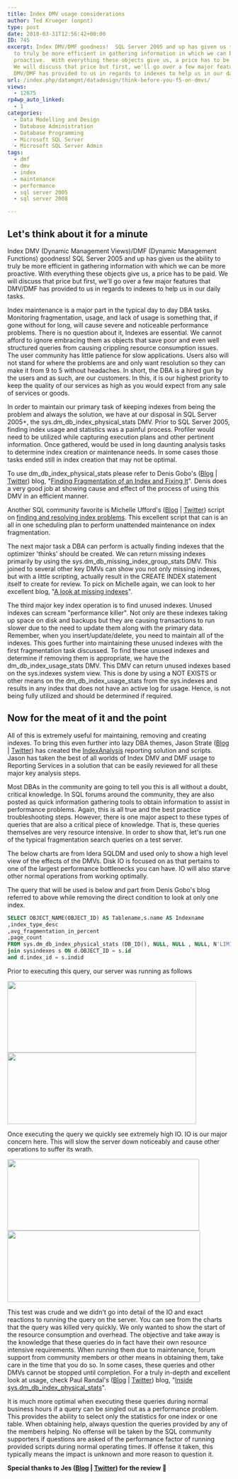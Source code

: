 ```yaml
---
title: Index DMV usage considerations
author: Ted Krueger (onpnt)
type: post
date: 2010-03-31T12:56:42+00:00
ID: 745
excerpt: Index DMV/DMF goodness!  SQL Server 2005 and up has given us the ability 
  to truly be more efficient in gathering information in which we can be more 
  proactive.  With everything these objects give us, a price has to be paid.  
  We will discuss that price but first, we'll go over a few major features that 
  DMV/DMF has provided to us in regards to indexes to help us in our daily tasks.
url: /index.php/datamgmt/datadesign/think-before-you-f5-on-dmvs/
views:
  - 12675
rp4wp_auto_linked:
  - 1
categories:
  - Data Modelling and Design
  - Database Administration
  - Database Programming
  - Microsoft SQL Server
  - Microsoft SQL Server Admin
tags:
  - dmf
  - dmv
  - index
  - maintenance
  - performance
  - sql server 2005
  - sql server 2008

---
```

## Let's think about it for a minute

Index DMV (Dynamic Management Views)/DMF (Dynamic Management Functions) goodness! SQL Server 2005 and up has given us the ability to truly be more efficient in gathering information with which we can be more proactive. With everything these objects give us, a price has to be paid. We will discuss that price but first, we'll go over a few major features that DMV/DMF has provided to us in regards to indexes to help us in our daily tasks. 

Index maintenance is a major part in the typical day to day DBA tasks. Monitoring fragmentation, usage, and lack of usage is something that, if gone without for long, will cause severe and noticeable performance problems. There is no question about it, Indexes are essential. We cannot afford to ignore embracing them as objects that save poor and even well structured queries from causing crippling resource consumption issues. The user community has little patience for slow applications. Users also will not stand for where the problems are and only want resolution so they can make it from 9 to 5 without headaches. In short, the DBA is a hired gun by the users and as such, are our customers. In this, it is our highest priority to keep the quality of our services as high as you would expect from any sale of services or goods. 

In order to maintain our primary task of keeping indexes from being the problem and always the solution, we have at our disposal in SQL Server 2005+, the sys.dm\_db\_index\_physical\_stats DMV. Prior to SQL Server 2005, finding index usage and statistics was a painful process. Profiler would need to be utilized while capturing execution plans and other pertinent information. Once gathered, would be used in long daunting analysis tasks to determine index creation or maintenance needs. In some cases those tasks ended still in index creation that may not be optimal. 

To use dm\_db\_index\_physical\_stats please refer to Denis Gobo's ([Blog][1] | [Twitter][2]) blog, "[Finding Fragmentation of an Index and Fixing It][3]". Denis does a very good job at showing cause and effect of the process of using this DMV in an efficient manner.
  

  
Another SQL community favorite is Michelle Ufford's ([Blog][4] | [Twitter][5]) script on [finding and resolving index problems][6]. This excellent script that can is an all in one scheduling plan to perform unattended maintenance on index fragmentation.

The next major task a DBA can perform is actually finding indexes that the optimizer 'thinks' should be created. We can return missing indexes primarily by using the sys.dm\_db\_missing\_index\_group_stats DMV. This joined to several other key DMVs can show you not only missing indexes, but with a little scripting, actually result in the CREATE INDEX statement itself to create for review. To pick on Michelle again, we can look to her excellent blog, "[A look at missing indexes][7]". 

The third major key index operation is to find unused indexes. Unused indexes can scream "performance killer". Not only are these indexes taking up space on disk and backups but they are causing transactions to run slower due to the need to update them along with the primary data. Remember, when you insert/update/delete, you need to maintain all of the indexes. This goes further into maintaining these unused indexes with the first fragmentation task discussed. To find these unused indexes and determine if removing them is appropriate, we have the dm\_db\_index\_usage\_stats DMV. This DMV can return unused indexes based on the sys.indexes system view. This is done by using a NOT EXISTS or other means on the dm\_db\_index\_usage\_stats from the sys.indexes and results in any index that does not have an active log for usage. Hence, is not being fully utilized and should be determined if required. 

## Now for the meat of it and the point

All of this is extremely useful for maintaining, removing and creating indexes. To bring this even further into lazy DBA themes, Jason Strate ([Blog][8] | [Twitter][9]) has created the [IndexAnalysis][10] reporting solution and scripts. Jason has taken the best of all worlds of Index DMV and DMF usage to Reporting Services in a solution that can be easily reviewed for all these major key analysis steps. 

Most DBAs in the community are going to tell you this is all without a doubt, critical knowledge. In SQL forums around the community, they are also posted as quick information gathering tools to obtain information to assist in performance problems. Again, this is all true and the best practice troubleshooting steps. However, there is one major aspect to these types of queries that are also a critical piece of knowledge. That is, these queries themselves are very resource intensive. In order to show that, let's run one of the typical fragmentation search queries on a test server. 

The below charts are from Idera SQLDM and used only to show a high level view of the effects of the DMVs. Disk IO is focused on as that pertains to one of the largest performance bottlenecks you can have. IO will also starve other normal operations from working optimally. 

The query that will be used is below and part from Denis Gobo's blog referred to above while removing the direct condition to look at only one index.

```sql
SELECT OBJECT_NAME(OBJECT_ID) AS Tablename,s.name AS Indexname
,index_type_desc
,avg_fragmentation_in_percent
,page_count
FROM sys.dm_db_index_physical_stats (DB_ID(), NULL, NULL , NULL, N'LIMITED') d
join sysindexes s ON d.OBJECT_ID = s.id
and d.index_id = s.indid
```

Prior to executing this query, our server was running as follows
  


<div class="image_block">
  <img src="/wp-content/uploads/blogs/DataMgmt/dmv_idx_1.gif" alt="" title="" width="426" height="161" />
</div>

<div class="image_block">
  <img src="/wp-content/uploads/blogs/DataMgmt/dmv_idx_2.gif" alt="" title="" width="426" height="161" />
</div>

Once executing the query we quickly see extremely high IO. IO is our major concern here. This will slow the server down noticeably and cause other operations to suffer its wrath.

<div class="image_block">
  <img src="/wp-content/uploads/blogs/DataMgmt/dmv_idx_3.gif" alt="" title="" width="433" height="161" />
</div>

<div class="image_block">
  <img src="/wp-content/uploads/blogs/DataMgmt/dmv_idx_4.gif" alt="" title="" width="435" height="161" />
</div></p> 

This test was crude and we didn't go into detail of the IO and exact reactions to running the query on the server. You can see from the charts that the query was killed very quickly. We only wanted to show the start of the resource consumption and overhead. The objective and take away is the knowledge that these queries do in fact have their own resource intensive requirements. When running them due to maintenance, forum support from community members or other means in obtaining them, take care in the time that you do so. In some cases, these queries and other DMVs cannot be stopped until completion. For a truly in-depth and excellent look at usage, check Paul Randal's ([Blog][11] | [Twitter][12]) blog, "[Inside sys.dm\_db\_index\_physical\_stats][13]".

It is much more optimal when executing these queries during normal business hours if a query can be singled out as a performance problem. This provides the ability to select only the statistics for one index or one table. When obtaining help, always question the queries provided by any of the members helping. No offense will be taken by the SQL community supporters if questions are asked of the performance factor of running provided scripts during normal operating times. If offense it taken, this typically means the impact is unknown and more reason to question it. 

**Special thanks to Jes ([Blog][14] | [Twitter][15]) for the review 🙂**

 [1]: /index.php/All/?disp=authdir&author=4
 [2]: http://twitter.com/denisgobo
 [3]: /index.php/DataMgmt/DataDesign/finding-fragmentation-of-an-index-and-fi
 [4]: http://sqlfool.com
 [5]: http://twitter.com/sqlfool
 [6]: http://sqlfool.com/2009/06/index-defrag-script-v30/
 [7]: http://sqlfool.com/2009/04/a-look-at-missing-indexes/
 [8]: http://stratesql.com/
 [9]: http://twitter.com/stratesql
 [10]: http://stratesql.com/2009/07/20/analyzing-your-indexes-with-a-custom-report.aspx
 [11]: http://www.sqlskills.com/BLOGS/PAUL/
 [12]: http://www.twitter.com/PaulRandal
 [13]: http://www.sqlskills.com/BLOGS/PAUL/post/Inside-sysdm_db_index_physical_stats.aspx
 [14]: http://jesborland.wordpress.com
 [15]: http://twitter.com/grrl_geek